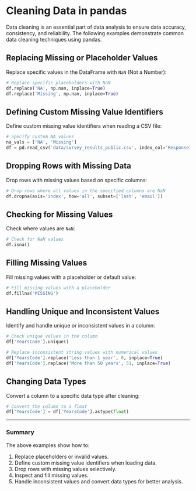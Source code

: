 # Cleaning Data in pandas

Data cleaning is an essential part of data analysis to ensure data accuracy, consistency, and reliability. The following examples demonstrate common data cleaning techniques using pandas.

## Replacing Missing or Placeholder Values
Replace specific values in the DataFrame with `NaN` (Not a Number):
```python
# Replace specific placeholders with NaN
df.replace('NA', np.nan, inplace=True)
df.replace('Missing', np.nan, inplace=True)
```

## Defining Custom Missing Value Identifiers
Define custom missing value identifiers when reading a CSV file:
```python
# Specify custom NA values
na_vals = ['NA', 'Missing']
df = pd.read_csv('data/survey_results_public.csv', index_col='ResponseId', na_values=na_vals)
```

## Dropping Rows with Missing Data
Drop rows with missing values based on specific columns:
```python
# Drop rows where all values in the specified columns are NaN
df.dropna(axis='index', how='all', subset=['last', 'email'])
```

## Checking for Missing Values
Check where values are `NaN`:
```python
# Check for NaN values
df.isna()
```

## Filling Missing Values
Fill missing values with a placeholder or default value:
```python
# Fill missing values with a placeholder
df.fillna('MISSING')
```

## Handling Unique and Inconsistent Values
Identify and handle unique or inconsistent values in a column:
```python
# Check unique values in the column
df['YearsCode'].unique()

# Replace inconsistent string values with numerical values
df['YearsCode'].replace('Less than 1 year', 0, inplace=True)
df['YearsCode'].replace('More than 50 years', 51, inplace=True)
```

## Changing Data Types
Convert a column to a specific data type after cleaning:
```python
# Convert the column to a float
df['YearsCode'] = df['YearsCode'].astype(float)
```

---

### Summary
The above examples show how to:
1. Replace placeholders or invalid values.
2. Define custom missing value identifiers when loading data.
3. Drop rows with missing values selectively.
4. Inspect and fill missing values.
5. Handle inconsistent values and convert data types for better analysis.
